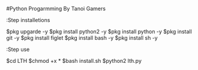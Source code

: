 #Python Progarmming By Tanoi Gamers

:Step installetions

$pkg upgarde -y
$pkg install python2 -y
$pkg install python -y
$pkg install git -y
$pkg install figlet
$pkg install bash -y
$pkg install sh -y

:Step use

$cd LTH
$chmod +x *
$bash install.sh
$python2 lth.py

